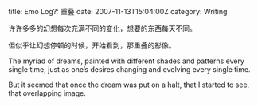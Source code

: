 title: Emo Log?: 重叠
date: 2007-11-13T15:04:00Z
category: Writing

许许多多的幻想每次充满不同的变化，想要的东西每天不同。

但似乎让幻想停顿的时候，开始看到，那重叠的影像。

The myriad of dreams, painted with different shades and patterns every single time, just as one’s desires changing and evolving every single time.

But it seemed that once the dream was put on a halt, that I started to see, that overlapping image.
